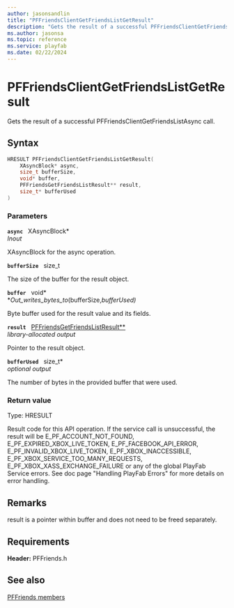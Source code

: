 ```yaml
---
author: jasonsandlin
title: "PFFriendsClientGetFriendsListGetResult"
description: "Gets the result of a successful PFFriendsClientGetFriendsListAsync call."
ms.author: jasonsa
ms.topic: reference
ms.service: playfab
ms.date: 02/22/2024
---
```


# PFFriendsClientGetFriendsListGetResult  

Gets the result of a successful PFFriendsClientGetFriendsListAsync call.  

## Syntax  
  
```cpp
HRESULT PFFriendsClientGetFriendsListGetResult(  
    XAsyncBlock* async,  
    size_t bufferSize,  
    void* buffer,  
    PFFriendsGetFriendsListResult** result,  
    size_t* bufferUsed  
)  
```  
  
### Parameters  
  
**`async`** &nbsp; XAsyncBlock*  
*_Inout_*  
  
XAsyncBlock for the async operation.  
  
**`bufferSize`** &nbsp; size_t  
  
The size of the buffer for the result object.  
  
**`buffer`** &nbsp; void*  
*_Out_writes_bytes_to_(bufferSize,*bufferUsed)*  
  
Byte buffer used for the result value and its fields.  
  
**`result`** &nbsp; [PFFriendsGetFriendsListResult**](../../pffriendstypes/structs/pffriendsgetfriendslistresult.md)  
*library-allocated output*  
  
Pointer to the result object.  
  
**`bufferUsed`** &nbsp; size_t*  
*optional output*  
  
The number of bytes in the provided buffer that were used.  
  
  
### Return value
Type: HRESULT
  
Result code for this API operation. If the service call is unsuccessful, the result will be E_PF_ACCOUNT_NOT_FOUND, E_PF_EXPIRED_XBOX_LIVE_TOKEN, E_PF_FACEBOOK_API_ERROR, E_PF_INVALID_XBOX_LIVE_TOKEN, E_PF_XBOX_INACCESSIBLE, E_PF_XBOX_SERVICE_TOO_MANY_REQUESTS, E_PF_XBOX_XASS_EXCHANGE_FAILURE or any of the global PlayFab Service errors. See doc page "Handling PlayFab Errors" for more details on error handling.
  
## Remarks  
  
result is a pointer within buffer and does not need to be freed separately.
  
## Requirements  
  
**Header:** PFFriends.h
  
## See also  
[PFFriends members](../pffriends_members.md)  

  
  
